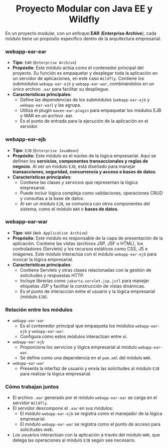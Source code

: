 <h1 align="center">Proyecto Modular con Java EE y Wildfly</h1>
<p>En un proyecto modular, con un enfoque <b>EAR</b> (<b>Enterprise Archive</b>), cada módulo tiene un propósito específico dentro de la arquitectura empresarial.</p>

<h3>webapp-ear-ear</h3>

- <b>Tipo</b>: `EAR` (`Enterprise Archive`)
- <b>Propósito</b>:
Este módulo actúa como el contenedor principal del proyecto. Su función es empaquetar y desplegar toda la aplicación en un servidor de aplicaciones, en este caso `Wildfly`. Contiene los submódulos `webapp-ear-ejb` y `webapp-ear-war`, combinándolos en un único archivo `.ear` para facilitar su despliegue.
- <b>Características principales</b>:
  - Define las dependencias de los submódulos (`webapp-ear-ejb` y `webapp-ear-war`) y las agrupa.
  - Utiliza el plugin `maven-ear-plugin` para empaquetar los módulos EJB y WAR en un archivo .ear.
  - Es el punto de entrada para la ejecución de la aplicación en el servidor.

<h3>webapp-ear-ejb</h3>

- <b>Tipo</b>: `EJB` (`Enterprise JavaBean`)
- <b>Propósito</b>:
Este módulo es el núcleo de la lógica empresarial. Aquí se definen los <b>servicios, componentes transaccionales y reglas de negocio</b>. Al ser un módulo `EJB`, está diseñado para manejar <b>transacciones, seguridad, concurrencia y acceso a bases de datos</b>.
- <b>Características principales</b>:
  - Contiene las clases y servicios que representan la lógica empresarial.
  - Puede incluir lógica compleja como validaciones, operaciones CRUD y consultas a la base de datos.
  - Al ser un módulo `EJB`, se comunica con otros componentes del sistema, como el módulo `WAR` o <b>bases de datos</b>.
 
<h3>webapp-ear-war</h3>

- <b>Tipo</b>: `WAR` (`Web Application Archive`)
- <b>Propósito</b>:
Este módulo es responsable de la capa de presentación de la aplicación. Contiene las vistas (archivos JSP, JSF o HTML), los controladores (Servlets) y los recursos estáticos como CSS, JS e imágenes. Este módulo interactúa con el módulo `webapp-ear-ejb` para invocar la lógica empresarial.
- <b>Características principales</b>:
  - Contiene Servlets y otras clases relacionadas con la gestión de solicitudes y respuestas HTTP.
  - Incluye librerías como `jakarta.servlet.jsp.jstl` para manejar etiquetas JSP y facilitar la construcción de vistas dinámicas.
  - Es el punto de interacción entre el usuario y la lógica empresarial (módulo `EJB`).

<h3>Relación entre los módulos</h3>

- `webapp-ear-ear`
  - Es el contenedor principal que empaqueta los módulos `webapp-ear-ejb` y `webapp-ear-war`.
  - Configura cómo estos módulos interactúan entre sí.
- `webapp-ear-ejb`
  - Proporciona los servicios y lógica empresarial al módulo `webapp-ear-war`.
  - Se define como una dependencia en el `pom.xml` del módulo `WAR`.
- `webapp-ear-war`
  - Presenta la interfaz de usuario y envía las solicitudes al módulo `EJB` para realizar la lógica empresarial.
 
<h3>Cómo trabajan juntos</h3>

- El archivo `.ear` generado por el módulo `webapp-ear-ear` se carga en el servidor `Wildfly`.
- El servidor descompone el `.ear` en sus módulos:
  - El módulo `webapp-ear-ejb` se registra como el manejador de la lógica empresarial.
  - El módulo `webapp-ear-war` se registra como el punto de acceso para solicitudes web.
- Los usuarios interactúan con la aplicación a través del módulo `WAR`, que delega las operaciones al módulo `EJB` según sea necesario.
